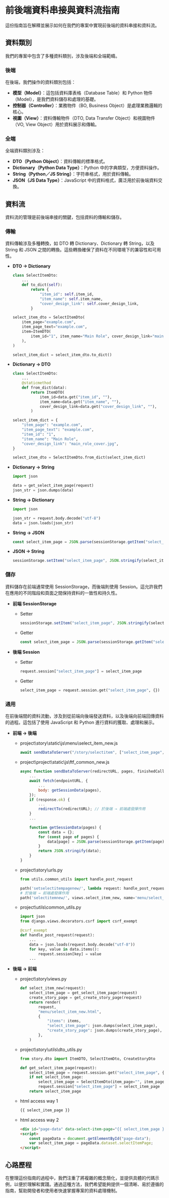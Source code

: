 # 前後端資料串接與資料流指南

這份指南旨在解釋並展示如何在我們的專案中實現前後端的資料串接和資料流。

## 資料類別

我們的專案中包含了多種資料類別，涉及後端和全端範疇。

### 後端

在後端，我們操作的資料類別包括：

- **模型（Model）**：這包括資料庫表格（Database Table）和 Python 物件（Model），是我們資料儲存和處理的基礎。
- **控制器（Controller）**：業務物件（BO, Business Object）是處理業務邏輯的核心。
- **視圖（View）**：資料傳輸物件（DTO, Data Transfer Object）和視圖物件（VO, View Object）用於資料展示和傳輸。

### 全端

全端資料類別涉及：

- **DTO（Python Object）**：資料傳輸的標準格式。
- **Dictionary（Python Data Type）**：Python 中的字典類型，方便資料操作。
- **String（Python／JS String）**：字符串格式，用於資料傳輸。
- **JSON（JS Data Type）**：JavaScript 中的資料格式，廣泛用於前後端資料交換。

## 資料流

資料流的管理是前後端串接的關鍵，包括資料的傳輸和儲存。

### 傳輸

資料傳輸涉及多種轉換，如 DTO 轉 Dictionary、Dictionary 轉 String，以及 String 和 JSON 之間的轉換。這些轉換確保了資料在不同環境下的兼容性和可用性。

- **DTO → Dictionary**
    
    ```python
    class SelectItemDto:
        ...
        def to_dict(self):
            return {
                "item_id": self.item_id,
                "item_name": self.item_name,
                "cover_design_link": self.cover_design_link,
            }
    
    select_item_dto = SelectItemDto(
        item_page="example.com",
        item_page_text="example.com",
        item=ItemDTO(
            item_id="1", item_name="Main Role", cover_design_link="main_role_cover.jpg"
        ),
    )
    
    select_item_dict = select_item_dto.to_dict()
    ```
    
- **Dictionary → DTO**
    
    ```python
    class SelectItemDto:
        ...
        @staticmethod
        def from_dict(data):
            return ItemDTO(
                item_id=data.get("item_id", ""),
                item_name=data.get("item_name", ""),
                cover_design_link=data.get("cover_design_link", ""),
            )
    
    select_item_dict = {
        "item_page": "example.com",
        "item_page_text": "example.com",
        "item_id": "1",
        "item_name": "Main Role",
        "cover_design_link": "main_role_cover.jpg",
    }
    
    select_item_dto = SelectItemDto.from_dict(select_item_dict)
    ```
    
- **Dictionary → String**
    
    ```python
    import json
    
    data = get_select_item_page(request)
    json_str = json.dumps(data)
    ```
    
- **String → Dictionary**
    
    ```python
    import json
    
    json_str = request.body.decode("utf-8")
    data = json.loads(json_str)
    ```
    
- **String → JSON**
    
    ```jsx
    const select_item_page = JSON.parse(sessionStorage.getItem("select_item_page"));
    ```
    
- **JSON → String**
    
    ```jsx
    sessionStorage.setItem("select_item_page", JSON.stringify(select_item_page));
    ```

### 儲存

資料儲存在前端通常使用 SessionStorage，而後端則使用 Session。這允許我們在應用的不同階段和頁面之間保持資料的一致性和持久性。

- **前端 SessionStorage**
    - Setter
        
        ```jsx
        sessionStorage.setItem("select_item_page", JSON.stringify(select_item_page));
        ```
        
    - Getter
        
        ```jsx
        const select_item_page = JSON.parse(sessionStorage.getItem("select_item_page"));
        ```
        
- **後端 Session**
    - Setter
        
        ```python
        request.session["select_item_page"] = select_item_page
        ```
        
    - Getter
        
        ```python
        select_item_page = request.session.get("select_item_page", {})
        ```

### 通用

在前後端間的資料流動，涉及到從前端向後端發送資料，以及後端向前端回傳資料的過程。這包括了使用 JavaScript 和 Python 進行資料的獲取、處理和展示。

- **前端 → 後端**
    - project\story\static\js\menu\select_item_new.js
    
        ```jsx
        await sendDataToServer("/story/selectitem", ["select_item_page", "create_story_page"]);
        ```
    
    - project\project\static\js\ftf_common_new.js
    
        ```jsx
        async function sendDataToServer(redirectURL, pages, finishedCallback) {
            ...
            await fetch(endpointURL, {
                ...
                body: getSessionData(pages),
            });
            if (response.ok) {
                ...
                redirectTo(redirectURL); // 於後端 → 前端處發揮作用
            }
            ...
        
            function getSessionData(pages) {
                const data = {};
                for (const page of pages) {
                    data[page] = JSON.parse(sessionStorage.getItem(page));
                }
                return JSON.stringify(data);
            }
        }
        ```
    
    - project\story\urls.py
    
        ```python
        from utils.common_utils import handle_post_request
        
        path('setselectitempagenew/', lambda request: handle_post_request(request)),
        # 於後端 → 前端處發揮作用
        path('selectitemnew/', views.select_item_new, name='menu/select_item_new'),
        ```
    
    - project\utils\common_utils.py
    
        ```python
        import json
        from django.views.decorators.csrf import csrf_exempt
        
        @csrf_exempt
        def handle_post_request(request):
            ...
            data = json.loads(request.body.decode("utf-8"))
            for key, value in data.items():
                request.session[key] = value
            ...
        ```
    
- **後端 → 前端**
    - project\story\views.py
    
        ```python
        def select_item_new(request):
            select_item_page = get_select_item_page(request)
            create_story_page = get_create_story_page(request)
            return render(
                request,
                "menu/select_item_new.html",
                {
                    "items": items,
                    "select_item_page": json.dumps(select_item_page),
                    "create_story_page": json.dumps(create_story_page),
                },
            )
        ```
    
    - project\story\utils\dto_utils.py
    
        ```python
        from story.dto import ItemDTO, SelectItemDto, CreateStoryDto
        
        def get_select_item_page(request):
            select_item_page = request.session.get("select_item_page", {})
            if not select_item_page:
                select_item_page = SelectItemDto(item_page="", item_page_text="", item=ItemDTO()).to_dict()
                request.session["select_item_page"] = select_item_page
            return select_item_page
        ```
    
    - html access way 1
    
        ```html
        {{ select_item_page }}
        ```
    
    - html access way 2
    
        ```html
        <div id="page-data" data-select-item-page="{{ select_item_page }}" data-create-story-page="{{ create_story_page }}"></div>
        <script>
            const pageData = document.getElementById("page-data");
            var select_item_page = pageData.dataset.selectItemPage;
        </script>
        ```

## 心路歷程

在整理這份指南的過程中，我們注重了將複雜的概念簡化，並提供具體的代碼示例，以便於理解和實踐。通過這種方法，我們希望能夠提供一個清晰、易於遵循的指南，幫助開發者和使用者快速掌握專案的資料處理機制。